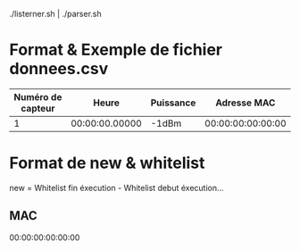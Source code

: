 ./listerner.sh | ./parser.sh

# Format & Exemple de fichier donnees.csv

Numéro de capteur | Heure | Puissance | Adresse MAC
--- | --- | --- | --- 
1 | 00:00:00.00000 | -1dBm | 00:00:00:00:00:00

# Format de new & whitelist

new = Whitelist fin éxecution - Whitelist debut éxecution...

MAC 
---
00:00:00:00:00:00
